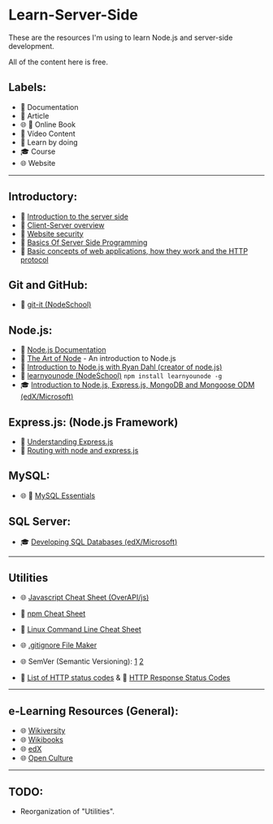 # Learn-Server-Side
These are the resources I'm using to learn Node.js and server-side development.

All of the content here is free.


## Labels:
  - :green_book: Documentation
  - :page_with_curl: Article
  - :globe_with_meridians: :blue_book: Online Book
  - :movie_camera: Vídeo Content
  - :triangular_ruler: Learn by doing
  - :mortar_board: Course
  - :globe_with_meridians: Website
  
***

## Introductory:

  - :page_with_curl: [Introduction to the server side](https://developer.mozilla.org/en-US/docs/Learn/Server-side/First_steps/Introduction)
  - :page_with_curl: [Client-Server overview](https://developer.mozilla.org/en-US/docs/Learn/Server-side/First_steps/Client-Server_overview)
  - :page_with_curl: [Website security](https://developer.mozilla.org/en-US/docs/Learn/Server-side/First_steps/Website_security)
  - :movie_camera: [Basics Of Server Side Programming](https://www.youtube.com/watch?v=nhZMH8oX6xI)
  - :movie_camera: [Basic concepts of web applications, how they work and the HTTP protocol](https://www.youtube.com/watch?v=RsQ1tFLwldY)


## Git and GitHub:

  - :triangular_ruler: [git-it (NodeSchool)](https://github.com/jlord/git-it-electron)


## Node.js:

  - :green_book: [Node.js Documentation](https://nodejs.org/en/docs/)
  - :page_with_curl: [The Art of Node](https://github.com/maxogden/art-of-node) - An introduction to Node.js
  - :movie_camera: [Introduction to Node.js with Ryan Dahl (creator of node.js)](https://www.youtube.com/watch?v=jo_B4LTHi3I)
  - :triangular_ruler: [learnyounode (NodeSchool)](https://github.com/workshopper/learnyounode) ```npm install learnyounode -g```
  - :mortar_board: [Introduction to Node.js, Express.js, MongoDB and Mongoose ODM (edX/Microsoft)](https://www.edx.org/course/introduction-node-js-microsoft-dev283x)


## Express.js: (Node.js Framework)

  - :page_with_curl: [Understanding Express.js](http://evanhahn.com/understanding-express/)
  - :movie_camera: [Routing with node and express.js](https://www.youtube.com/watch?v=xEDpRbJtlKA)


## MySQL:

  - :globe_with_meridians: :blue_book: [MySQL Essentials](http://www.techotopia.com/index.php/MySQL_Essentials)
  
  
## SQL Server:

  - :mortar_board: [Developing SQL Databases (edX/Microsoft)](https://www.edx.org/course/developing-sql-databases-microsoft-dat215-1x-2)

***

## Utilities

  - :globe_with_meridians: [Javascript Cheat Sheet (OverAPI/js)](http://overapi.com/javascript/)
  
  - :green_book: [npm Cheat Sheet](https://www.cheatography.com/gregfinzer/cheat-sheets/node-package-manager/)
  
  - :green_book: [Linux Command Line Cheat Sheet](https://www.cheatography.com/davechild/cheat-sheets/linux-command-line/)
  
  - :globe_with_meridians: [.gitignore File Maker](https://www.gitignore.io/)
  
  - :globe_with_meridians: SemVer (Semantic Versioning): [1](https://semver.org/) [2](https://www.sitepoint.com/semantic-versioning-why-you-should-using/)
  
  - :page_with_curl: [List of HTTP status codes](https://en.wikipedia.org/wiki/List_of_HTTP_status_codes?wteswitched=1) & :page_with_curl: [HTTP Response Status Codes](https://developer.yahoo.com/social/rest_api_guide/http-response-codes.html)

***

## e-Learning Resources (General):
  
   - :globe_with_meridians: [Wikiversity](https://en.wikiversity.org/wiki/Wikiversity:Main_Page)
   - :globe_with_meridians: [Wikibooks](https://en.wikibooks.org/wiki/Main_Page)
   - :globe_with_meridians: [edX](https://www.edx.org/)
   - :globe_with_meridians: [Open Culture](http://www.openculture.com/)
 
 ***
 
 ## TODO: 
 
   - Reorganization of "Utilities".
  

